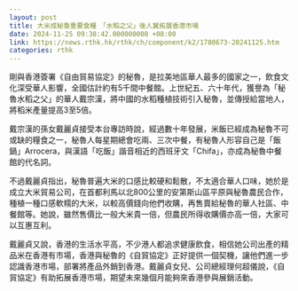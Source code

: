 ```yaml
---
layout: post
title: 大米成秘魯重要食糧　「水稻之父」後人冀拓展香港市場
date: 2024-11-25 09:38:42.000000000 +08:00
link: https://news.rthk.hk/rthk/ch/component/k2/1780673-20241125.htm
categories: rthk
---
```


剛與香港簽署《自由貿易協定》的秘魯，是拉美地區華人最多的國家之一，飲食文化深受華人影響，全國估計約有5千間中餐館。上世紀五、六十年代，獲譽為「秘魯水稻之父」的華人戴宗漢，將中國的水稻種植技術引入秘魯，並傳授給當地人，將稻米產量提高3至5倍。

戴宗漢的孫女戴麗貞接受本台專訪時說，經過數十年發展，米飯已經成為秘魯不可或缺的糧食之一，秘魯人每星期總會吃兩、三次中餐，有秘魯人形容自己是「飯鍋」Arrocera，與漢語「吃飯」諧音相近的西班牙文「Chifa」，亦成為秘魯中餐館的代名詞。

不過戴麗貞指出，秘魯普遍大米的口感比較硬和鬆散，不太適合華人口味，她於是成立大米貿易公司，在首都利馬以北800公里的安第斯山區平原與秘魯農民合作，種植一種口感軟糯的大米，以較高價錢向他們收購，再售賣給秘魯的華人社區、中餐館等。她說，雖然售價比一般大米貴一倍，但農民所得收購價亦高一倍，大家可以互惠互利。

戴麗貞又說，香港的生活水平高，不少港人都追求健康飲食，相信她公司出產的精品米在香港有市場，香港與秘魯的《自貿協定》正好提供一個契機，讓他們進一步認識香港市場，部署將產品外銷到香港。戴麗貞女兒、公司總經理何超儀說，《自貿協定》有助拓展香港市場，期望未來幾個月能夠來香港參與展銷活動。
